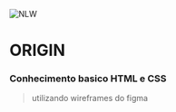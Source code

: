
![NLW](https://i.imgur.com/2y5GdI3.png)
# ORIGIN

### Conhecimento basico HTML e CSS
> utilizando wireframes do figma
